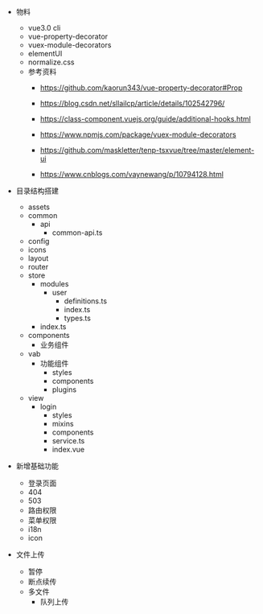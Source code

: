 + 物料
    + vue3.0 cli
    + vue-property-decorator
    + vuex-module-decorators
    + elementUI
    + normalize.css
    + 参考资料
        + https://github.com/kaorun343/vue-property-decorator#Prop
        + https://blog.csdn.net/sllailcp/article/details/102542796/
        + https://class-component.vuejs.org/guide/additional-hooks.html
        + https://www.npmjs.com/package/vuex-module-decorators

        + https://github.com/maskletter/tenp-tsxvue/tree/master/element-ui
        + https://www.cnblogs.com/vaynewang/p/10794128.html
+ 目录结构搭建
    + assets
    + common
        + api
            + common-api.ts
    + config
    + icons
    + layout
    + router
    + store
        + modules
            + user
                + definitions.ts
                + index.ts
                + types.ts
        + index.ts
    + components
        + 业务组件
    + vab
        + 功能组件
            + styles
            + components
            + plugins
    + view
        + login
            + styles
            + mixins
            + components
            + service.ts
            + index.vue

+ 新增基础功能
    + 登录页面
    + 404
    + 503
    + 路由权限
    + 菜单权限
    + i18n
    + icon

+ 文件上传
    + 暂停
    + 断点续传
    + 多文件
        + 队列上传